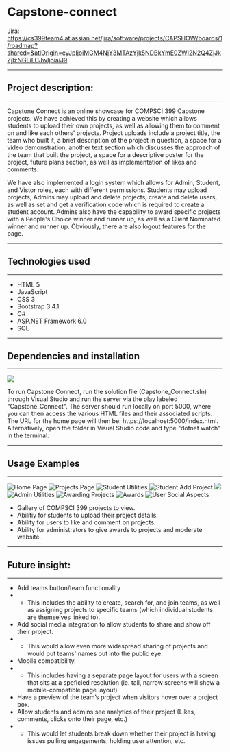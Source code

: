 # Capstone-connect #
Jira: https://cs399team4.atlassian.net/jira/software/projects/CAPSHOW/boards/1/roadmap?shared=&atlOrigin=eyJpIjoiMGM4NjY3MTAzYjk5NDBkYmE0ZWI2N2Q4ZjJkZjIzNGEiLCJwIjoiaiJ9

---
## Project description: ##
---
Capstone Connect is an online showcase for COMPSCI 399 Capstone projects. We have achieved this by creating a website which allows students
to upload their own projects, as well as allowing them to comment on and like each others' projects. Project uploads include a project title,
the team who built it, a brief description of the project in question, a space for a video demonstration, another text section which discusses
the approach of the team that built the project, a space for a descriptive poster for the project, future plans section, as well as implementation
of likes and comments.

We have also implemented a login system which allows for Admin, Student, and Vistor roles, each with different permissions. 
Students may upload projects, Admins may upload and delete projects, create and delete users, as well as set and get a verification code which
is required to create a student account. Admins also have the capability to award specific projects with a People's Choice winner and runner up,
as well as a Client Nominated winner and runner up. Obviously, there are also logout features for the page.

---
## Technologies used ##
---
- HTML 5
- JavaScript
- CSS 3
- Bootstrap 3.4.1
- C#
- ASP.NET Framework 6.0
- SQL


---
## Dependencies and installation ##
---
<img src="https://cdn.discordapp.com/attachments/1001296525676261398/1033683166436790363/unknown.png">


To run Capstone Connect, run the solution file (Capstone_Connect.sln) through Visual Studio and run the server via the play labeled "Capstone_Connect". The server should run locally on port 5000,
where you can then access the various HTML files and their associated scripts. The URL for the home page will then be: https://localhost:5000/index.html.
Alternatively, open the folder in Visual Studio code and type "dotnet watch" in the terminal.


---
## Usage Examples ##
---
![Home Page](README_IMAGES/home.png)
![Projects Page](README_IMAGES/projects.png)
![Student Utilities](README_IMAGES/student.png)
![Student Add Project](README_IMAGES/add_project1.png)
![](README_IMAGES/add_project2.png)
![Admin Utilities](README_IMAGES/admin.png)
![Awarding Projects](README_IMAGES/awarding.png)
![Awards](README_IMAGES/award.png)
![User Social Aspects](README_IMAGES/social.png)

* Gallery of COMPSCI 399 projects to view.
* Abilitiy for students to upload their project details.
* Ability for users to like and comment on projects.
* Ability for administrators to give awards to projects and moderate website.

---
## Future insight: ##
---
* Add teams button/team functionality
* * This includes the ability to create, search for, and join teams, as well as assigning projects to specific teams (which individual students are themselves linked to).
* Add social media integration to allow students to share and show off their project.
* * This would allow even more widespread sharing of projects and would put teams' names out into the public eye.
* Mobile compatibility.
* * This includes having a separate page layout for users with a screen that sits at a speficied resolution (ie. tall, narrow screens will show a mobile-compatible page layout)
* Have a preview of the team’s project when visitors hover over a project box.
* Allow students and admins see analytics of their project (Likes, comments, clicks onto their page, etc.)
* * This would let students break down whether their project is having issues pulling engagements, holding user attention, etc.